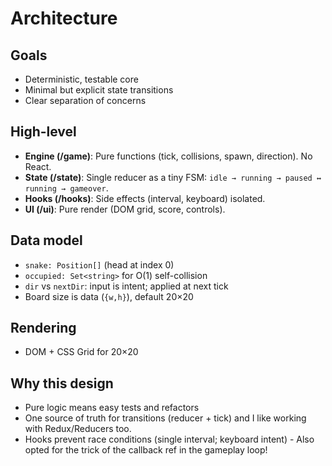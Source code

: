 # Architecture

## Goals

- Deterministic, testable core
- Minimal but explicit state transitions
- Clear separation of concerns

## High-level

- **Engine (/game)**: Pure functions (tick, collisions, spawn, direction). No React.
- **State (/state)**: Single reducer as a tiny FSM: `idle → running → paused ↔ running → gameover`.
- **Hooks (/hooks)**: Side effects (interval, keyboard) isolated.
- **UI (/ui)**: Pure render (DOM grid, score, controls).

## Data model

- `snake: Position[]` (head at index 0)
- `occupied: Set<string>` for O(1) self-collision
- `dir` vs `nextDir`: input is intent; applied at next tick
- Board size is data (`{w,h}`), default 20×20

## Rendering

- DOM + CSS Grid for 20×20

## Why this design

- Pure logic means easy tests and refactors
- One source of truth for transitions (reducer + tick) and I like working with Redux/Reducers too.
- Hooks prevent race conditions (single interval; keyboard intent) - Also opted for the trick of the callback ref in the gameplay loop!
